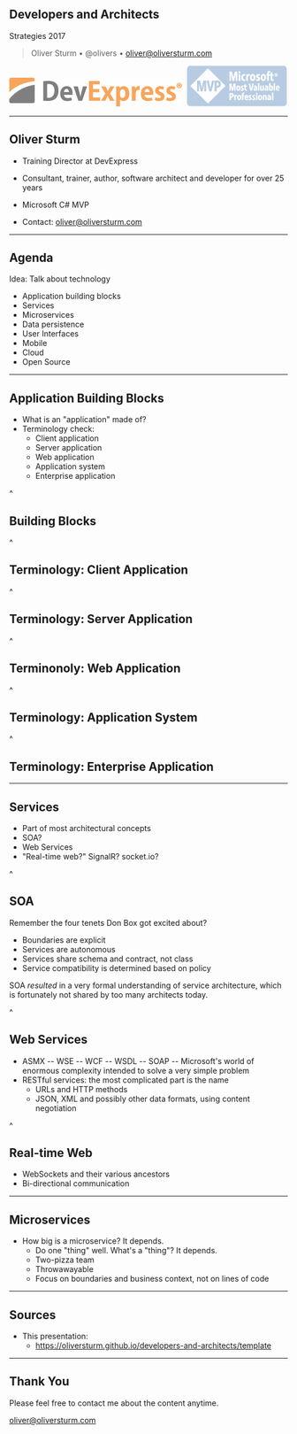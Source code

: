 ## Developers and Architects

Strategies 2017


> Oliver Sturm &bull; @olivers &bull; oliver@oliversturm.com

<img src="devexpress.png" class="plain" style="background:transparent;opacity:0.7;" alt="DevExpress">&nbsp;&nbsp;<img src="mvp.png" class="plain" style="background:transparent;opacity:0.4;" alt="MVP">

---

## Oliver Sturm

* Training Director at DevExpress
* Consultant, trainer, author, software architect and developer for over 25 years
* Microsoft C# MVP

* Contact: oliver@oliversturm.com

---

## Agenda

Idea: Talk about technology

* Application building blocks
* Services
* Microservices
* Data persistence
* User Interfaces
* Mobile
* Cloud
* Open Source

---

## Application Building Blocks

* What is an "application" made of?
* Terminology check: 
  * Client application
  * Server application
  * Web application
  * Application system
  * Enterprise application

^

## Building Blocks

^

## Terminology: Client Application

^

## Terminology: Server Application

^

## Terminonoly: Web Application

^

## Terminology: Application System

^

## Terminology: Enterprise Application

---

## Services

* Part of most architectural concepts
* SOA?
* Web Services
* "Real-time web?" SignalR? socket.io?

^

## SOA

Remember the four tenets Don Box got excited about?

* Boundaries are explicit 
* Services are autonomous 
* Services share schema and contract, not class
* Service compatibility is determined based on policy 

SOA *resulted* in a very formal understanding of service architecture, which is fortunately not shared by too many architects today.

^

## Web Services

* ASMX -- WSE -- WCF -- WSDL -- SOAP -- Microsoft's world of enormous complexity intended to solve a very simple problem
* RESTful services: the most complicated part is the name
  * URLs and HTTP methods
  * JSON, XML and possibly other data formats, using content negotiation

^

## Real-time Web

* WebSockets and their various ancestors
* Bi-directional communication

---

## Microservices

* How big is a microservice? It depends.
  * Do one "thing" well. What's a "thing"? It depends.
  * Two-pizza team
  * Throwawayable
  * Focus on boundaries and business context, not on lines of code
  

---

## Sources

* This presentation: 
  * https://oliversturm.github.io/developers-and-architects/template

---

## Thank You

Please feel free to contact me about the content anytime.

oliver@oliversturm.com
